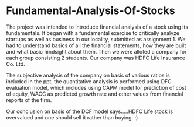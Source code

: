 # Fundamental-Analysis-Of-Stocks

The project was intended to introduce financial analysis of a stock using its fundamentals. It began with a fundamental exercise to critically analyze startups as well as business in our locality, submitted as assignment 1.
  We had to understand basics of all the financial statements, how they are built and what basic hindsight about them. Then we were alloted a company for each group consisting 2 students. Our company was HDFC Life Insurance Co. Ltd.

The subjective analysis of the company on basis of various ratios is included in the ppt, the quantitative analysis is performed using DFC evaluation model, which includes using CAPM model for prediction of cost of equity, WACC as predicted growth rate and other values from financial reports of the firm.

Our conclusion on basis of the DCF model says.....HDFC Life stock is overvalued and one should sell it rather than buying. :)
